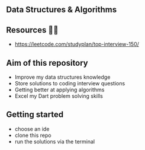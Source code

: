 ## Data Structures & Algorithms

## Resources 🧑‍🏫
- https://leetcode.com/studyplan/top-interview-150/

## Aim of this repository
- Improve my data structures knowledge
- Store solutions to coding interview questions
- Getting better at applying algorithms
- Excel my Dart problem solving skills

## Getting started
- choose an ide
- clone this repo
- run the solutions via the terminal
